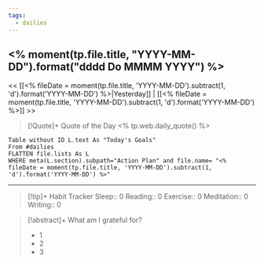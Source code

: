 ```yaml
---
tags:
  - dailies
---
```

## <% moment(tp.file.title, "YYYY-MM-DD").format("dddd Do MMMM YYYY") %>
<< [[<% fileDate = moment(tp.file.title, 'YYYY-MM-DD').subtract(1, 'd').format('YYYY-MM-DD') %>|Yesterday]] | [[<% fileDate = moment(tp.file.title, 'YYYY-MM-DD').subtract(1, 'd').format('YYYY-MM-DD') %>]] >>
> [!Quote]+ Quote of the Day
> <% tp.web.daily_quote() %>


```dataview
Table without ID L.text As "Today's Goals"
From #dailies 
FLATTEN file.lists As L
WHERE meta(L.section).subpath="Action Plan" and file.name= "<% fileDate = moment(tp.file.title, 'YYYY-MM-DD').subtract(1, 'd').format('YYYY-MM-DD') %>"
```
---


> [!tip]+ Habit Tracker
> Sleep:: 0
> Reading:: 0
> Exercise:: 0
> Meditation:: 0
> Writing:: 0


> [!abstract]+ What am I grateful for?
> - 1
> - 2
> - 3

